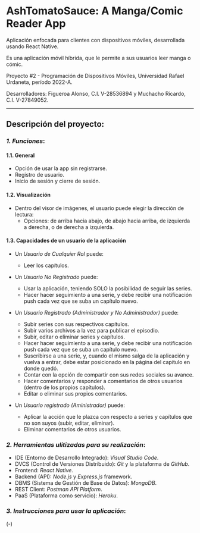 # AshTomatoSauce: A Manga/Comic Reader App
Aplicación enfocada para clientes con dispositivos móviles, desarrollada usando React Native. 

Es una aplicación móvil híbrida, que le permite a sus usuarios leer manga o cómic.

Proyecto #2 - Programación de Dispositivos Móviles, Universidad Rafael Urdaneta, período 2022-A.

Desarrolladores: Figueroa Alonso, C.I. V-28536894 y Muchacho Ricardo, C.I. V-27849052.

---

## **Descripción del proyecto:**


### *1. Funciones*:
#### 1.1. General
- Opción de usar la app sin registrarse.
- Registro de usuario.
- Inicio de sesión y cierre de sesión.
 
#### 1.2. Visualización
- Dentro del visor de imágenes, el usuario puede elegir la dirección de lectura:
	- Opciones: de arriba hacia abajo, de abajo hacia arriba, de izquierda a derecha, o de derecha a izquierda.
                    
#### 1.3. Capacidades de un usuario de la aplicación

- Un *Usuario de Cualquier Rol* puede:
	- Leer los capítulos.

- Un *Usuario No Registrado* puede:
	- Usar la aplicación, teniendo SOLO la posibilidad de seguir las series.
	- Hacer hacer seguimiento a una serie, y debe recibir una notificación push cada vez que se suba un capítulo nuevo.

- Un *Usuario Registrado (Administrador y No Administrador)* puede:
	- Subir series con sus respectivos capítulos.
	- Subir varios archivos a la vez para publicar el episodio.
	- Subir, editar o eliminar series y capítulos.
	- Hacer hacer seguimiento a una serie, y debe recibir una notificación push cada vez que se suba un capítulo nuevo.
	- Suscribirse a una serie, y, cuando el mismo salga de la aplicación y vuelva a entrar, debe estar posicionado en la página del capítulo en donde quedó.
	- Contar con la opción de compartir con sus redes sociales su avance.
	- Hacer comentarios y responder a comentarios de otros usuarios (dentro de los propios capítulos).
	- Editar o eliminar sus propios comentarios.

- Un *Usuario registrado (Aministrador)* puede:
	- Aplicar la acción que le plazca con respecto a series y capítulos que no son suyos (subir, editar, eliminar).
	- Eliminar comentarios de otros usuarios.
	

### *2. Herramientas ulitizadas para su realización*:
 - IDE (Entorno de Desarrollo Integrado): *Visual Studio Code*.
 - DVCS (Control de Versiones Distribuido): *Git* y la plataforma de *GitHub*.
 - Frontend: *React Native*.
 - Backend (API): *Node.js* y *Express.js* framework.
 - DBMS (Sistema de Gestión de Base de Datos): *MongoDB*.
 - REST Client: *Postman API Platform*.
 - PaaS (Plataforma como servicio): *Heroku*.


### *3. Instrucciones para usar la aplicación*:
(-)
